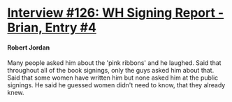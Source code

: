 # [Interview #126: WH Signing Report - Brian, Entry #4](https://www.theoryland.com/intvmain.php?i=126#4)

#### Robert Jordan

Many people asked him about the 'pink ribbons' and he laughed. Said that throughout all of the book signings, only the guys asked him about that. Said that some women have written him but none asked him at the public signings. He said he guessed women didn't need to know, that they already knew.

